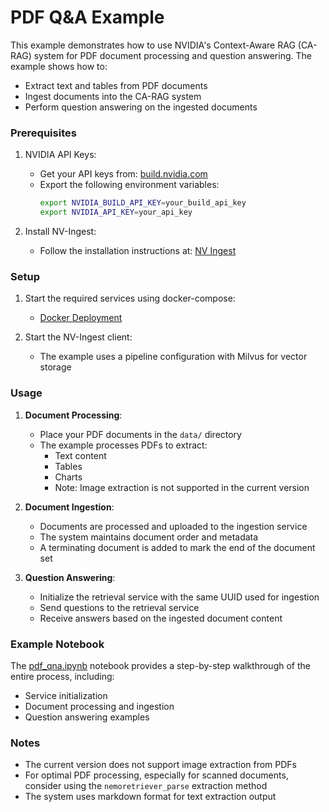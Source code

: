 <!--
SPDX-FileCopyrightText: Copyright (c) 2025 NVIDIA CORPORATION & AFFILIATES. All rights reserved.
SPDX-License-Identifier: Apache-2.0
 *
Licensed under the Apache License, Version 2.0 (the "License");
you may not use this file except in compliance with the License.
You may obtain a copy of the License at
 *
http://www.apache.org/licenses/LICENSE-2.0
 *
Unless required by applicable law or agreed to in writing, software
distributed under the License is distributed on an "AS IS" BASIS,
WITHOUT WARRANTIES OR CONDITIONS OF ANY KIND, either express or implied.
See the License for the specific language governing permissions and
limitations under the License.
-->

# PDF Q&A Example

This example demonstrates how to use NVIDIA's Context-Aware RAG (CA-RAG) system for PDF document processing and question answering. The example shows how to:
- Extract text and tables from PDF documents
- Ingest documents into the CA-RAG system
- Perform question answering on the ingested documents

### Prerequisites

1. NVIDIA API Keys:
   - Get your API keys from: [build.nvidia.com](https://build.nvidia.com)
   - Export the following environment variables:
     ```bash
     export NVIDIA_BUILD_API_KEY=your_build_api_key
     export NVIDIA_API_KEY=your_api_key
     ```

2. Install NV-Ingest:
   - Follow the installation instructions at: [NV Ingest](https://github.com/NVIDIA/nv-ingest/)

### Setup

1. Start the required services using docker-compose:
   - [Docker Deployment](../guides/docker/compose.md)

2. Start the NV-Ingest client:
   - The example uses a pipeline configuration with Milvus for vector storage

### Usage

1. **Document Processing**:
   - Place your PDF documents in the `data/` directory
   - The example processes PDFs to extract:
     - Text content
     - Tables
     - Charts
     - Note: Image extraction is not supported in the current version

2. **Document Ingestion**:
   - Documents are processed and uploaded to the ingestion service
   - The system maintains document order and metadata
   - A terminating document is added to mark the end of the document set

3. **Question Answering**:
   - Initialize the retrieval service with the same UUID used for ingestion
   - Send questions to the retrieval service
   - Receive answers based on the ingested document content

### Example Notebook

The [pdf_qna.ipynb](https://github.com/NVIDIA/context-aware-rag/blob/main/examples/pdf_qna.ipynb) notebook provides a step-by-step walkthrough of the entire process, including:
- Service initialization
- Document processing and ingestion
- Question answering examples

### Notes

- The current version does not support image extraction from PDFs
- For optimal PDF processing, especially for scanned documents, consider using the `nemoretriever_parse` extraction method
- The system uses markdown format for text extraction output
